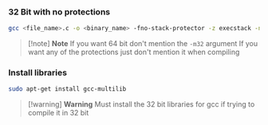 
### 32 Bit with no protections

```sh
gcc <file_name>.c -o <binary_name> -fno-stack-protector -z execstack -no-pie -m32
```


> [!note] **Note**
> If you want 64 bit don't mention the `-m32` argument 
> If you want any of the protections just don't mention it when compiling

### Install libraries

```sh
sudo apt-get install gcc-multilib
```

> [!warning] **Warning**
> Must install the 32 bit libraries for gcc if trying to compile it in 32 bit


